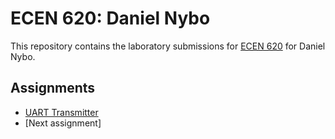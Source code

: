# ECEN 620: Daniel Nybo

This repository contains the laboratory submissions for [ECEN 620](https://github.com/wirthlin/ECEN_620) for Daniel Nybo. 

## Assignments

* [UART Transmitter](./uart_transmitter/)
* [Next assignment]
